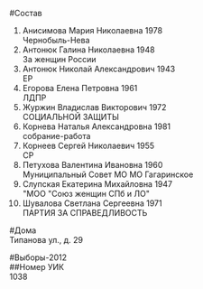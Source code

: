 #Состав  
1. Анисимова Мария Николаевна 1978  
    Чернобыль-Нева  
2. Антонюк Галина Николаевна 1948  
    За женщин России  
3. Антонюк Николай Александрович 1943  
    ЕР  
4. Егорова Елена Петровна 1961  
    ЛДПР  
5. Журжин Владислав Викторович 1972  
    СОЦИАЛЬНОЙ ЗАЩИТЫ  
6. Корнева Наталья Александровна 1981  
    собрание-работа  
7. Корнеев Сергей Николаевич 1955  
    СР  
8. Петухова Валентина Ивановна 1960  
    Муниципальный Совет МО МО Гагаринское  
9. Слупская Екатерина Михайловна 1947  
    "МОО "Союз женщин СПб и ЛО"  
10. Шувалова Светлана Сергеевна 1971  
    ПАРТИЯ ЗА СПРАВЕДЛИВОСТЬ  
  
#Дома  
Типанова ул., д. 29  
  
#Выборы-2012  
##Номер УИК  
1038  
